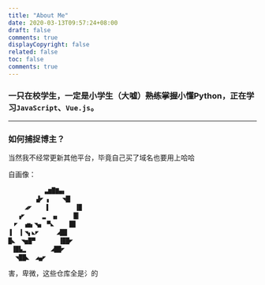 ```yaml
---
title: "About Me"
date: 2020-03-13T09:57:24+08:00
draft: false
comments: true
displayCopyright: false
related: false
toc: false
comments: true
---
```


### 一只在校学生，一定是小学生（大嘘）~~熟练掌握~~小懂Python，正在学习`JavaScript`、`Vue.js`。

---

### 如何捕捉博主？

<div class="official-links">
    <a href="mailto:ray@raycoder.me"><i class="iconfont icon-youjian"></i></a>
    <a href="tencent://message/?uin=1215926530&Site=Sambow&Menu=yes"><i class="iconfont icon-qq"></i></a>
    <a href="https://music.163.com/#/user/home?id=582913291"><i class="iconfont icon-musiccloud"></i></a>
    <a href="https://github.com/FFRaycoder"><i class="iconfont icon-git"></i></a>
    <a href="https://raycodr.coding.net"><i class="iconfont icon-coding"></i></a>
    <a href="https://gitee.com/raycodr"><i class="iconfont icon-gitee"></i></a>
    <a href="https://blog.csdn.net/qq_39299082e"><i class="iconfont icon-csdn"></i></a>
    <a href="https://www.jianshu.com/u/937d4e8a3ab3"><i class="iconfont icon-jianshu"></i></a>
    <a href="https://www.cnblogs.com/FFRaycoder"><i class="iconfont icon-cnblogs"></i></a>
    <a href="https://space.bilibili.com/147858689"><i class="iconfont icon-bilibili"></i></a>
</div>

当然我不经常更新其他平台，毕竟自己买了域名也要用上哈哈

自画像：

```
   　    　▃▆█▇▄▖
　 　 　 ▟◤ ▖　　◥█▎
　   ◢◤　  ▐　　　 　▐▉
　 ▗◤　　　▂　▗▖　　▕█▎
　◤　▗▅▖◥▄　▀◣　 　█▊
▐　▕▎◥▖◣◤　　　◢██
█◣　◥▅█▀　　　　▐██◤
 ▐█▙▂　　 　 ◢██◤
  ◥██◣　◢▄◤
```

<div class="github-card" data-github="FFRaycoder" data-width="400" data-height="317" data-theme="medium"></div>
<script src="//cdn.jsdelivr.net/github-cards/latest/widget.js"></script>

害，卑微，这些仓库全是氵的
